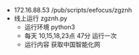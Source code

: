 * 172.16.88.53 /pub/scripts/eefocus/zgznh
* 线上运行 zgznh.py
  * 运行环境 python3
  * 每天 10,15,18,23点 47分 运行一次
  * 运行内容 获取中国智能化网